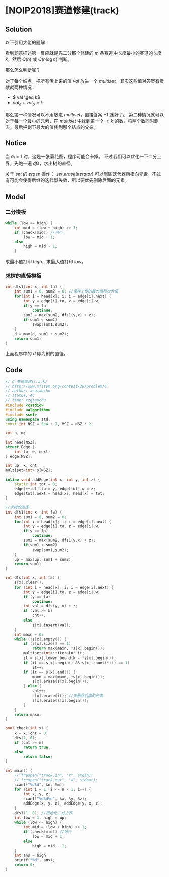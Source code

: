 # [NOIP2018]赛道修建(track)

## Solution

以下引用大佬的题解：

看到题意描述第一反应就是先二分那个修建的 $m$ 条赛道中长度最小的赛道的长度 $k$，然后 $O(n)$ 或 $O(n\log n)$ 判断。

那么怎么判断呢？

对于每个结点，把所有传上来的值 $val$ 放进一个 $multiset$，其实这些值对答案有贡献就两种情况：

- $ val \geq k$
- $val_a+val_b \geq k$

那么第一种情况可以不用放进 $multiset$，直接答案 $+1$ 就好了。
第二种情况就可以对于每一个最小的元素，在 $multiset$ 中找到第一个 $\geq k$ 的数，将两个数同时删去，最后把剩下最大的值传到那个结点的父亲。

## Notice

当 $a_i = 1$ 时，这是一张菊花图，程序可能会卡掉。
不过我们可以优化一下二分上界，先跑一遍 $dfs$，求出树的直径。

关于 $set$ 的 $erase$ 操作：
$set.erase(iterator)$ 可以删除迭代器所指向元素，不过有可能会使得后继的迭代器失效，所以要优先删除后面的元素。

## Model

### 二分模板

```cpp
while (low <= high) {
	int mid = (low + high) >> 1;
	if (check(mid)) //可行
		low = mid + 1;
	else
		high = mid - 1;
	}
```

求最小值打印 $high$，求最大值打印 $low$。

### 求树的直径模板

```cpp
int dfs1(int x, int fa) {
	int sum1 = 0, sum2 = 0; //保存上传的最大值和次大值
	for(int i = head[x]; i; i = edge[i].next) {
		int y = edge[i].to, z = edge[i].w;
		if(y == fa)
			continue;
		sum2 = max(sum2, dfs1(y,x) + z);
		if(sum1 < sum2)
			swap(sum1,sum2);
	}
	d = max(d, sum1 + sum2);
	return sum1;
}
```

上面程序中的 $d$ 即为树的直径。

## Code

```cpp
// C-赛道修建(track)
// http://www.mfstem.org/contest/28/problem/C
// author: xzqiaochu
// status: AC
// time: xzqiaochu
#include <cstdio>
#include <algorithm>
#include <set>
using namespace std;
const int NSZ = 5e4 + 7, MSZ = NSZ * 2;

int n, m;

int head[NSZ];
struct Edge {
	int to, w, next;
} edge[MSZ];

int up, k, cnt;
multiset<int> s[NSZ];

inline void addEdge(int x, int y, int z) {
	static int tot = 0;
	edge[++tot].to = y, edge[tot].w = z;
	edge[tot].next = head[x], head[x] = tot;
}

//求树的直径
int dfs1(int x, int fa) {
	int sum1 = 0, sum2 = 0;
	for(int i = head[x]; i; i = edge[i].next) {
		int y = edge[i].to, z = edge[i].w;
		if(y == fa)
			continue;
		sum2 = max(sum2, dfs1(y,x) + z);
		if(sum1 < sum2)
			swap(sum1,sum2);
	}
	up = max(up, sum1 + sum2);
	return sum1;
}

int dfs(int x, int fa) {
	s[x].clear();
	for (int i = head[x]; i; i = edge[i].next) {
		int y = edge[i].to, z = edge[i].w;
		if (y == fa)
			continue;
		int val = dfs(y, x) + z;
		if (val >= k)
			cnt++;
		else
			s[x].insert(val);
	}
	int maxn = 0;
	while (!s[x].empty()) {
		if (s[x].size() == 1)
			return max(maxn, *s[x].begin());
		multiset<int>::iterator it;
		it = s[x].lower_bound(k - *s[x].begin());
		if (it == s[x].begin() && s[x].count(*it) == 1)
			it++;
		if (it == s[x].end()) {
			maxn = max(maxn, *s[x].begin());
			s[x].erase(s[x].begin());
		} else {
			cnt++;
			s[x].erase(it); //先删除后面的元素
			s[x].erase(s[x].begin());
		}
	}
	return maxn;
}

bool check(int x) {
	k = x, cnt = 0;
	dfs(1, 0);
	if (cnt >= m)
		return true;
	else
		return false;
}

int main() {
	// freopen("track.in", "r", stdin);
	// freopen("track.out", "w", stdout);
	scanf("%d%d", &n, &m);
	for (int i = 1; i <= n - 1; i++) {
		int x, y, z;
		scanf("%d%d%d", &x, &y, &z);
		addEdge(x, y, z), addEdge(y, x, z);
	}
	dfs1(1, 0); //初始化二分上界
	int low = 1, high = up;
	while (low <= high) {
		int mid = (low + high) >> 1;
		if (check(mid)) //可行
			low = mid + 1;
		else
			high = mid - 1;
	}
	int ans = high;
	printf("%d", ans);
	return 0;
}
```
